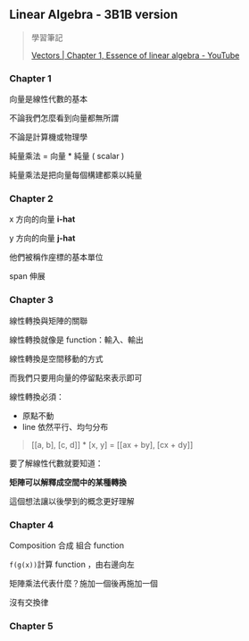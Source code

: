 ## Linear Algebra - 3B1B version

> 學習筆記
>
> [Vectors | Chapter 1, Essence of linear algebra - YouTube](https://www.youtube.com/watch?v=fNk_zzaMoSs&list=PLZHQObOWTQDPD3MizzM2xVFitgF8hE_ab&ab_channel=3Blue1Brown)

### Chapter 1

向量是線性代數的基本

不論我們怎麼看到向量都無所謂

不論是計算機或物理學



純量乘法 = 向量 * 純量 ( scalar )

純量乘法是把向量每個構建都乘以純量

### Chapter 2

x 方向的向量 **i-hat**

y 方向的向量 **j-hat**

他們被稱作座標的基本單位

span 伸展

### Chapter 3

線性轉換與矩陣的關聯

線性轉換就像是 function：輸入、輸出

線性轉換是空間移動的方式

而我們只要用向量的停留點來表示即可

線性轉換必須：

- 原點不動
-  line 依然平行、均勻分布

> [[a, b], [c, d]] * [x, y] = [[ax + by], [cx + dy]]


要了解線性代數就要知道：

**矩陣可以解釋成空間中的某種轉換**

這個想法讓以後學到的概念更好理解

### Chapter 4

Composition 合成 組合 function

`f(g(x))`計算 function ，由右邊向左

矩陣乘法代表什麼？施加一個後再施加一個

沒有交換律

### Chapter 5

